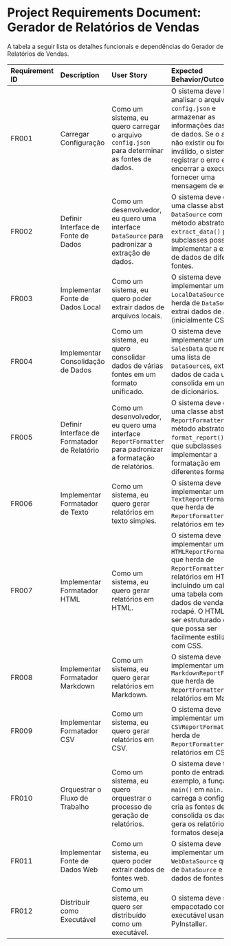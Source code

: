 #   Project Requirements Document: Gerador de Relatórios de Vendas

A tabela a seguir lista os detalhes funcionais e dependências do Gerador de Relatórios de Vendas.

|   Requirement ID   |   Description   |   User Story   |   Expected Behavior/Outcome   |
| :----------------- | :------------ | :------------- | :--------------------------- |
|   FR001   |   Carregar Configuração   |   Como um sistema, eu quero carregar o arquivo `config.json` para determinar as fontes de dados.   |   O sistema deve ler e analisar o arquivo `config.json` e armazenar as informações das fontes de dados. Se o arquivo não existir ou for inválido, o sistema deve registrar o erro e encerrar a execução ou fornecer uma mensagem de erro clara.   |
|   FR002   |   Definir Interface de Fonte de Dados   |   Como um desenvolvedor, eu quero uma interface `DataSource` para padronizar a extração de dados.   |   O sistema deve definir uma classe abstrata `DataSource` com um método abstrato `extract_data()` para que subclasses possam implementar a extração de dados de diferentes fontes.   |
|   FR003   |   Implementar Fonte de Dados Local   |   Como um sistema, eu quero poder extrair dados de arquivos locais.   |   O sistema deve implementar uma classe `LocalDataSource` que herda de `DataSource` e extrai dados de arquivos (inicialmente CSV).   |
|   FR004   |   Implementar Consolidação de Dados   |   Como um sistema, eu quero consolidar dados de várias fontes em um formato unificado.   |   O sistema deve implementar uma classe `SalesData` que recebe uma lista de `DataSource`s, extrai os dados de cada uma e os consolida em uma lista de dicionários.   |
|   FR005   |   Definir Interface de Formatador de Relatório   |   Como um desenvolvedor, eu quero uma interface `ReportFormatter` para padronizar a formatação de relatórios.   |   O sistema deve definir uma classe abstrata `ReportFormatter` com um método abstrato `format_report()` para que subclasses possam implementar a formatação em diferentes formatos.   |
|   FR006   |   Implementar Formatador de Texto   |   Como um sistema, eu quero gerar relatórios em texto simples.   |   O sistema deve implementar uma classe `TextReportFormatter` que herda de `ReportFormatter` e gera relatórios em texto.   |
|   FR007   |   Implementar Formatador HTML   |   Como um sistema, eu quero gerar relatórios em HTML.   |   O sistema deve implementar uma classe `HTMLReportFormatter` que herda de `ReportFormatter` e gera relatórios em HTML incluindo um cabeçalho, uma tabela com os dados de vendas e um rodapé. O HTML deve ser estruturado de forma que possa ser facilmente estilizado com CSS.   |
|   FR008   |   Implementar Formatador Markdown   |   Como um sistema, eu quero gerar relatórios em Markdown.   |   O sistema deve implementar uma classe `MarkdownReportFormatter` que herda de `ReportFormatter` e gera relatórios em Markdown.   |
|   FR009   |   Implementar Formatador CSV   |   Como um sistema, eu quero gerar relatórios em CSV.   |   O sistema deve implementar uma classe `CSVReportFormatter` que herda de `ReportFormatter` e gera relatórios em CSV.   |
|   FR010   |   Orquestrar o Fluxo de Trabalho   |   Como um sistema, eu quero orquestrar o processo de geração de relatórios.   |   O sistema deve ter um ponto de entrada (por exemplo, a função `main()` em `main.py`) que: carrega a configuração, cria as fontes de dados, consolida os dados e gera os relatórios nos formatos desejados.   |
|   FR011   |   Implementar Fonte de Dados Web   |   Como um sistema, eu quero poder extrair dados de fontes web.   |   O sistema deve implementar uma classe `WebDataSource` que herda de `DataSource` e extrai dados de fontes web.   |
|   FR012   |   Distribuir como Executável   |   Como um sistema, eu quero ser distribuído como um executável.   |   O sistema deve ser empacotado como um executável usando PyInstaller.   |
